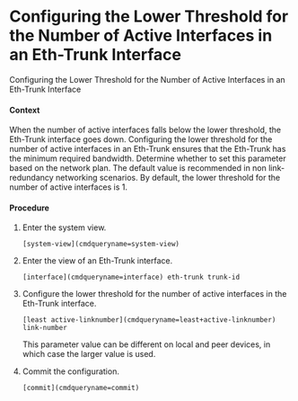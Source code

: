 Configuring the Lower Threshold for the Number of Active Interfaces in an Eth-Trunk Interface
=============================================================================================

Configuring the Lower Threshold for the Number of Active Interfaces in an Eth-Trunk Interface

#### Context

When the number of active interfaces falls below the lower threshold, the Eth-Trunk interface goes down. Configuring the lower threshold for the number of active interfaces in an Eth-Trunk ensures that the Eth-Trunk has the minimum required bandwidth. Determine whether to set this parameter based on the network plan. The default value is recommended in non link-redundancy networking scenarios. By default, the lower threshold for the number of active interfaces is 1.


#### Procedure

1. Enter the system view.
   
   
   ```
   [system-view](cmdqueryname=system-view)
   ```
2. Enter the view of an Eth-Trunk interface.
   
   
   ```
   [interface](cmdqueryname=interface) eth-trunk trunk-id
   ```
3. Configure the lower threshold for the number of active interfaces in the Eth-Trunk interface.
   
   
   ```
   [least active-linknumber](cmdqueryname=least+active-linknumber) link-number
   ```
   
   This parameter value can be different on local and peer devices, in which case the larger value is used.
4. Commit the configuration.
   
   
   ```
   [commit](cmdqueryname=commit)
   ```